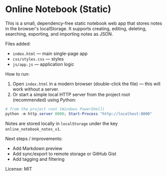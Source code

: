 # Online Notebook (Static)

This is a small, dependency-free static notebook web app that stores notes in the browser's localStorage. It supports creating, editing, deleting, searching, exporting, and importing notes as JSON.

Files added:
- `index.html` — main single-page app
- `css/styles.css` — styles
- `js/app.js` — application logic

How to run:

1. Open `index.html` in a modern browser (double-click the file) — this will work without a server.
2. Or start a simple local HTTP server from the project root (recommended) using Python:

```powershell
# from the project root (Windows PowerShell)
python -m http.server 8000; Start-Process "http://localhost:8000"
```

Notes are stored locally in `localStorage` under the key `online_notebook_notes_v1`.

Next steps / improvements:
- Add Markdown preview
- Add sync/export to remote storage or GitHub Gist
- Add tagging and filtering

License: MIT
